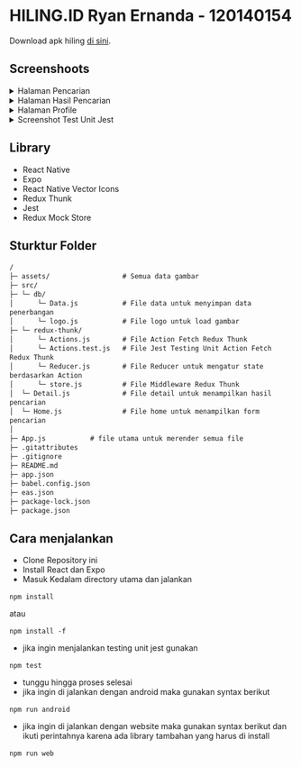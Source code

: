 # HILING.ID Ryan Ernanda - 120140154

Download apk hiling <a href="#">di sini</a>.

## Screenshoots

<details>
<summary>Halaman Pencarian</summary>

<img src="assets/home.jpg" width="200px">

</details>

<details>
<summary>Halaman Hasil Pencarian</summary>

<img src="assets/detail.jpg" width="200px">

</details>

<details>
<summary>Halaman Profile</summary>

<img src="assets/profile.jpg" width="200px">

</details>

<details>
<summary>Screenshot Test Unit Jest</summary>

<img src="assets/jestTest.png" width="200px">

</details>

## Library

- React Native
- Expo
- React Native Vector Icons
- Redux Thunk
- Jest
- Redux Mock Store

## Sturktur Folder

```
/
├─ assets/                  # Semua data gambar
├─ src/
├─ └─ db/
│      └─ Data.js           # File data untuk menyimpan data penerbangan
│      └─ logo.js           # File logo untuk load gambar
├─ └─ redux-thunk/
│      └─ Actions.js        # File Action Fetch Redux Thunk
│      └─ Actions.test.js   # File Jest Testing Unit Action Fetch Redux Thunk
│      └─ Reducer.js        # File Reducer untuk mengatur state berdasarkan Action
│      └─ store.js          # File Middleware Redux Thunk
│  └─ Detail.js             # File detail untuk menampilkan hasil pencarian
│  └─ Home.js               # File home untuk menampilkan form pencarian
│
├─ App.js           # file utama untuk merender semua file
├─ .gitattributes
├─ .gitignore
├─ README.md
├─ app.json
├─ babel.config.json
├─ eas.json
├─ package-lock.json
├─ package.json
```

## Cara menjalankan

- Clone Repository ini
- Install React dan Expo
- Masuk Kedalam directory utama dan jalankan

```
npm install
```

atau

```
npm install -f
```

- jika ingin menjalankan testing unit jest gunakan

```
npm test
```

- tunggu hingga proses selesai
- jika ingin di jalankan dengan android maka gunakan syntax berikut

```
npm run android
```

- jika ingin di jalankan dengan website maka gunakan syntax berikut dan ikuti perintahnya karena ada library tambahan yang harus di install

```
npm run web
```
